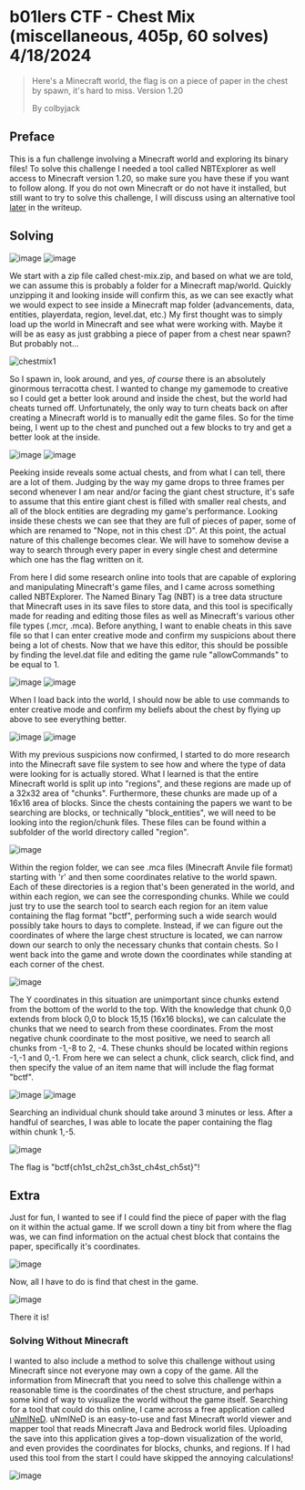 # b01lers CTF - Chest Mix (miscellaneous, 405p, 60 solves) 4/18/2024

> Here's a Minecraft world, the flag is on a piece of paper in the chest by spawn, it's hard to miss. Version 1.20
> 
> By colbyjack

## Preface
This is a fun challenge involving a Minecraft world and exploring its binary files! To solve this challenge I needed a tool called NBTExplorer as well access to Minecraft version 1.20, so make sure you have these if you want to follow along. If you do not own Minecraft or do not have it installed, but still want to try to solve this challenge, I will discuss using an alternative tool [later](#solving-without-minecraft) in the writeup.

## Solving
![image](https://github.com/heathbar019/Writeups/assets/114100890/d14ae1ee-853a-4bfc-9e07-e8827ba9b560)
![image](https://github.com/heathbar019/Writeups/assets/114100890/70e24912-75b2-40f9-8f0f-5846694cd4a3)

We start with a zip file called chest-mix.zip, and based on what we are told, we can assume this is probably a folder for a Minecraft map/world. Quickly unzipping it and looking inside will confirm this, as we can see exactly what we would expect to see inside a Minecraft map folder (advancements, data, entities, playerdata, region, level.dat, etc.) My first thought was to simply load up the world in Minecraft and see what were working with. Maybe it will be as easy as just grabbing a piece of paper from a chest near spawn? But probably not...

![chestmix1](https://github.com/heathbar019/Writeups/assets/114100890/81f6edc1-c8c0-4be4-92d6-64372e396d12)

So I spawn in, look around, and yes, *of course* there is an absolutely ginormous terracotta chest. I wanted to change my gamemode to creative so I could get a better look around and inside the chest, but the world had cheats turned off. Unfortunately, the only way to turn cheats back on after creating a Minecraft world is to manually edit the game files. So for the time being, I went up to the chest and punched out a few blocks to try and get a better look at the inside.

![image](https://github.com/heathbar019/Writeups/assets/114100890/140aa10b-15c7-45d8-b4de-795412db31cb)
![image](https://github.com/heathbar019/Writeups/assets/114100890/c2438897-4c69-4c02-97e4-cc8ca6767178)


Peeking inside reveals some actual chests, and from what I can tell, there are a lot of them. Judging by the way my game drops to three frames per second whenever I am near and/or facing the giant chest structure, it's safe to assume that this entire giant chest is filled with smaller real chests, and all of the block entities are degrading my game's performance. Looking inside these chests we can see that they are full of pieces of paper, some of which are renamed to "Nope, not in this chest :D". At this point, the actual nature of this challenge becomes clear. We will have to somehow devise a way to search through every paper in every single chest and determine which one has the flag written on it.

From here I did some research online into tools that are capable of exploring and manipulating Minecraft's game files, and I came across something called NBTExplorer. The Named Binary Tag (NBT) is a tree data structure that Minecraft uses in its save files to store data, and this tool is specifically made for reading and editing those files as well as Minecraft's various other file types (.mcr, .mca). Before anything, I want to enable cheats in this save file so that I can enter creative mode and confirm my suspicions about there being a lot of chests. Now that we have this editor, this should be possible by finding the level.dat file and editing the game rule "allowCommands" to be equal to 1.

![image](https://github.com/heathbar019/Writeups/assets/114100890/9d0a2af4-0dbf-4b6a-8f54-1bbaf3b1dc30)
![image](https://github.com/heathbar019/Writeups/assets/114100890/07d82a1b-45fa-4bcf-94cd-df1adc558300)

When I load back into the world, I should now be able to use commands to enter creative mode and confirm my beliefs about the chest by flying up above to see everything better.

![image](https://github.com/heathbar019/Writeups/assets/114100890/f0d38a4a-0b42-4f98-99bc-e095a1ed3639)
![image](https://github.com/heathbar019/Writeups/assets/114100890/f59f31ae-b5b9-4dd5-a36c-0123518e3199)

With my previous suspicions now confirmed, I started to do more research into the Minecraft save file system to see how and where the type of data were looking for is actually stored. What I learned is that the entire Minecraft world is split up into "regions", and these regions are made up of a 32x32 area of "chunks". Furthermore, these chunks are made up of a 16x16 area of blocks. Since the chests containing the papers we want to be searching are blocks, or technically "block_entities", we will need to be looking into the region/chunk files. These files can be found within a subfolder of the world directory called "region".

![image](https://github.com/heathbar019/Writeups/assets/114100890/afd9577c-5be8-48b0-bf86-d77885338357)

Within the region folder, we can see .mca files (Minecraft Anvile file format) starting with 'r' and then some coordinates relative to the world spawn. Each of these directories is a region that's been generated in the world, and within each region, we can see the corresponding chunks. While we could just try to use the search tool to search each region for an item value containing the flag format "bctf", performing such a wide search would possibly take hours to days to complete. Instead, if we can figure out the coordinates of where the large chest structure is located, we can narrow down our search to only the necessary chunks that contain chests. So I went back into the game and wrote down the coordinates while standing at each corner of the chest.

![image](https://github.com/heathbar019/Writeups/assets/114100890/09da78a2-11ec-4932-a445-22c60ca7e6e1)

The Y coordinates in this situation are unimportant since chunks extend from the bottom of the world to the top. With the knowledge that chunk 0,0 extends from block 0,0 to block 15,15 (16x16 blocks), we can calculate the chunks that we need to search from these coordinates. From the most negative chunk coordinate to the most positive, we need to search all chunks from -1,-8 to 2, -4. These chunks should be located within regions -1,-1 and 0,-1. From here we can select a chunk, click search, click find, and then specify the value of an item name that will include the flag format "bctf".

![image](https://github.com/heathbar019/Writeups/assets/114100890/e0da68f2-e4be-4e83-b762-3c54fb579807)
![image](https://github.com/heathbar019/Writeups/assets/114100890/fedf21c8-5e60-43e8-94ca-2b383b64bb5d)

Searching an individual chunk should take around 3 minutes or less. After a handful of searches, I was able to locate the paper containing the flag within chunk 1,-5.

![image](https://github.com/heathbar019/Writeups/assets/114100890/98faf17b-35ad-418a-9f75-552c1bb269e5)

The flag is "bctf{ch1st_ch2st_ch3st_ch4st_ch5st}"!

## Extra

Just for fun, I wanted to see if I could find the piece of paper with the flag on it within the actual game. If we scroll down a tiny bit from where the flag was, we can find information on the actual chest block that contains the paper, specifically it's coordinates.

![image](https://github.com/heathbar019/Writeups/assets/114100890/e1497565-ef04-427e-8aee-21c3a3037e78)

Now, all I have to do is find that chest in the game.

![image](https://github.com/heathbar019/Writeups/assets/114100890/35434173-4dda-4c8f-8125-0bde2c3aabf1)

There it is!

### Solving Without Minecraft

I wanted to also include a method to solve this challenge without using Minecraft since not everyone may own a copy of the game. All the information from Minecraft that you need to solve this challenge within a reasonable time is the coordinates of the chest structure, and perhaps some kind of way to visualize the world without the game itself. Searching for a tool that could do this online, I came across a free application called [uNmINeD](https://unmined.net/downloads/). uNmINeD is an easy-to-use and fast Minecraft world viewer and mapper tool that reads Minecraft Java and Bedrock world files. Uploading the save into this application gives a top-down visualization of the world, and even provides the coordinates for blocks, chunks, and regions. If I had used this tool from the start I could have skipped the annoying calculations!

![image](https://github.com/heathbar019/Writeups/assets/114100890/d7c7fb31-2853-40f9-9f25-d6a54b735836)
